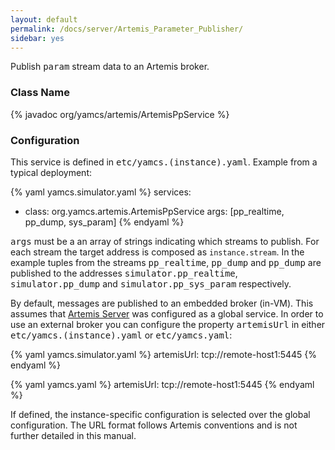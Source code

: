 ```yaml
---
layout: default
permalink: /docs/server/Artemis_Parameter_Publisher/
sidebar: yes
---
```


Publish <tt>param</tt> stream data to an Artemis broker.

### Class Name
{% javadoc org/yamcs/artemis/ArtemisPpService %}

### Configuration

This service is defined in <tt>etc/yamcs.(instance).yaml</tt>. Example from a typical deployment:

{% yaml yamcs.simulator.yaml %}
services:
  - class: org.yamcs.artemis.ArtemisPpService
    args: [pp_realtime, pp_dump, sys_param]
{% endyaml %}

<tt>args</tt> must be a an array of strings indicating which streams to publish. For each stream the target address is composed as `instance.stream`. In the example tuples from the streams <tt>pp_realtime</tt>, <tt>pp_dump</tt> and <tt>pp_dump</tt> are published to the addresses <tt>simulator.pp_realtime</tt>, <tt>simulator.pp_dump</tt> and <tt>simulator.pp_sys_param</tt> respectively.

By default, messages are published to an embedded broker (in-VM). This assumes that [Artemis Server](../Artemis_Server/) was configured as a global service. In order to use an external broker you can configure the property <tt>artemisUrl</tt> in either <tt>etc/yamcs.(instance).yaml</tt> or <tt>etc/yamcs.yaml</tt>:

{% yaml yamcs.simulator.yaml %}
artemisUrl: tcp://remote-host1:5445
{% endyaml %}

{% yaml yamcs.yaml %}
artemisUrl: tcp://remote-host1:5445
{% endyaml %}

If defined, the instance-specific configuration is selected over the global configuration. The URL format follows Artemis conventions and is not further detailed in this manual.
